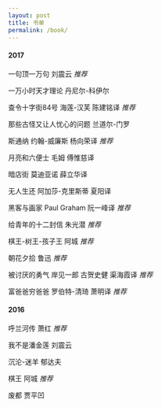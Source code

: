```yaml
---
layout: post
title: 书单
permalink: /book/
---
```



#### 2017

一句顶一万句  刘震云  *推荐*

一万小时天才理论  丹尼尔-科伊尔

查令十字街84号  海莲-汉芙  陈建铭译  *推荐*

那些古怪又让人忧心的问题  兰道尔-门罗

斯通纳  约翰-威廉斯  杨向荣译  *推荐*

月亮和六便士  毛姆  傅惟慈译

暗店街  莫迪亚诺  薛立华译

无人生还  阿加莎-克里斯蒂  夏阳译

黑客与画家  Paul Graham  阮一峰译  *推荐*

给青年的十二封信  朱光潜  *推荐*

棋王-树王-孩子王  阿城  *推荐*

朝花夕拾  鲁迅  *推荐*

被讨厌的勇气  岸见一郎 古贺史健  渠海霞译  *推荐*

富爸爸穷爸爸  罗伯特-清琦  萧明译  *推荐*



#### 2016

呼兰河传  萧红  *推荐*

我不是潘金莲  刘震云

沉沦-迷羊  郁达夫

棋王  阿城  *推荐*

废都  贾平凹




